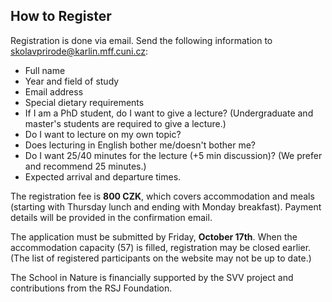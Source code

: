 
## How to Register

Registration is done via email. Send the following information to [skolavprirode@karlin.mff.cuni.cz](mailto:skolavprirode@karlin.mff.cuni.cz):

- Full name
- Year and field of study
- Email address
- Special dietary requirements
- If I am a PhD student, do I want to give a lecture? (Undergraduate and master's students are required to give a lecture.)
- Do I want to lecture on my own topic?
- Does lecturing in English bother me/doesn't bother me?
- Do I want 25/40 minutes for the lecture (+5 min discussion)? (We prefer and recommend 25 minutes.)
- Expected arrival and departure times.

The registration fee is <b>800 CZK</b>, which covers accommodation and meals (starting with Thursday lunch and ending with Monday breakfast). Payment details will be provided in the confirmation email.

The application must be submitted by Friday, <b>October&nbsp;17th</b>. When the accommodation capacity (57) is filled, registration may be closed earlier. (The list of registered participants on the website may not be up to date.)

The School in Nature is financially supported by the SVV project and contributions from the RSJ Foundation.
